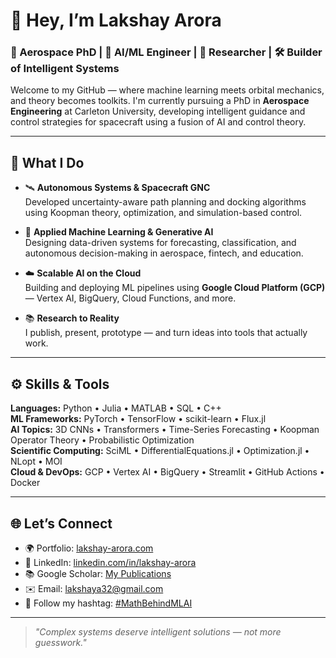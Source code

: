# 👋 Hey, I’m Lakshay Arora

### 🚀 Aerospace PhD | 🤖 AI/ML Engineer | 🧠 Researcher | 🛠 Builder of Intelligent Systems

Welcome to my GitHub — where machine learning meets orbital mechanics, and theory becomes toolkits. I'm currently pursuing a PhD in **Aerospace Engineering** at Carleton University, developing intelligent guidance and control strategies for spacecraft using a fusion of AI and control theory.

---

## 🧠 What I Do

- 🛰 **Autonomous Systems & Spacecraft GNC**  
  Developed uncertainty-aware path planning and docking algorithms using Koopman theory, optimization, and simulation-based control.

- 🤖 **Applied Machine Learning & Generative AI**  
  Designing data-driven systems for forecasting, classification, and autonomous decision-making in aerospace, fintech, and education.

- ☁️ **Scalable AI on the Cloud**  
  Building and deploying ML pipelines using **Google Cloud Platform (GCP)** — Vertex AI, BigQuery, Cloud Functions, and more.

- 📚 **Research to Reality**  
  I publish, present, prototype — and turn ideas into tools that actually work.

---

## ⚙️ Skills & Tools

**Languages:** Python • Julia • MATLAB • SQL • C++  
**ML Frameworks:** PyTorch • TensorFlow • scikit-learn • Flux.jl  
**AI Topics:** 3D CNNs • Transformers • Time-Series Forecasting • Koopman Operator Theory • Probabilistic Optimization  
**Scientific Computing:** SciML • DifferentialEquations.jl • Optimization.jl • NLopt • MOI  
**Cloud & DevOps:** GCP • Vertex AI • BigQuery • Streamlit • GitHub Actions • Docker  

---

## 🌐 Let’s Connect

- 🌍 Portfolio: [lakshay-arora.com](https://www.lakshay-arora.com)  
- 💼 LinkedIn: [linkedin.com/in/lakshay-arora](https://www.linkedin.com/in/lakshay-arora)  
- 📚 Google Scholar: [My Publications](https://scholar.google.ca/citations?user=NsDjY2AAAAAJ&hl=en)  
- ✉️ Email: lakshaya32@gmail.com  
- 🧠 Follow my hashtag: [#MathBehindMLAI](https://www.linkedin.com/feed/hashtag/?keywords=mathbehindmlai)

---

> _"Complex systems deserve intelligent solutions — not more guesswork."_
